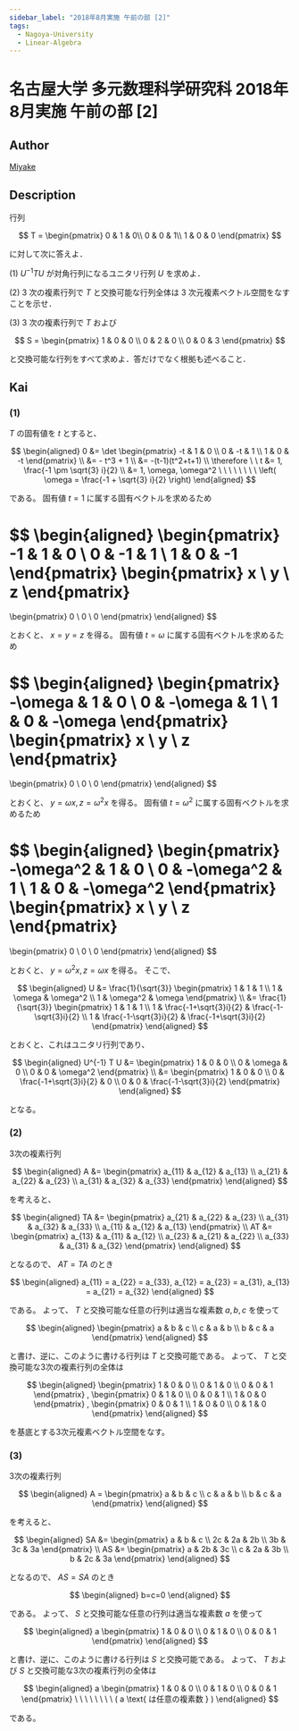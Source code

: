 ```yaml
---
sidebar_label: "2018年8月実施 午前の部 [2]"
tags:
  - Nagoya-University
  - Linear-Algebra
---
```

# 名古屋大学 多元数理科学研究科 2018年8月実施 午前の部 \[2\]

## **Author**
[Miyake](https://miyake.github.io/exams/index.html)

## **Description**
行列

$$
T = \begin{pmatrix}
  0 & 1 & 0\\
  0 & 0 & 1\\
  1 & 0 & 0
\end{pmatrix}
$$

に対して次に答えよ．

(1) $U^{-1}TU$ が対角行列になるユニタリ行列 $U$ を求めよ．

(2) $3$ 次の複素行列で $T$ と交換可能な行列全体は $3$ 次元複素ベクトル空間をなすことを示せ．

(3) $3$ 次の複素行列で $T$ および

$$
S = \begin{pmatrix}
  1 & 0 & 0 \\
  0 & 2 & 0 \\
  0 & 0 & 3
\end{pmatrix}
$$

と交換可能な行列をすべて求めよ．答だけでなく根拠も述べること．

## **Kai**
### (1)
$T$ の固有値を $t$ とすると、

$$
  \begin{aligned}
  0
  &= \det \begin{pmatrix}
  -t & 1 & 0 \\ 0 & -t & 1 \\ 1 & 0 & -t \end{pmatrix}
  \\
  &= - t^3 + 1
  \\
  &= -(t-1)(t^2+t+1)
  \\
  \therefore \ \ 
  t &= 1, \frac{-1 \pm \sqrt{3} i}{2}
  \\
  &= 1, \omega, \omega^2
  \ \ \ \ \ \ \ \ \left( \omega = \frac{-1 + \sqrt{3} i}{2} \right)
  \end{aligned}
$$

である。
固有値 $t=1$ に属する固有ベクトルを求めるため

$$
  \begin{aligned}
  \begin{pmatrix}
  -1 & 1 & 0 \\ 0 & -1 & 1 \\ 1 & 0 & -1 \end{pmatrix}
  \begin{pmatrix} x \\ y \\ z \end{pmatrix}
  =
  \begin{pmatrix} 0 \\ 0 \\ 0 \end{pmatrix}
  \end{aligned}
$$

とおくと、 $x=y=z$ を得る。
固有値 $t=\omega$ に属する固有ベクトルを求めるため

$$
  \begin{aligned}
  \begin{pmatrix}
  -\omega & 1 & 0 \\ 0 & -\omega & 1 \\ 1 & 0 & -\omega
  \end{pmatrix}
  \begin{pmatrix} x \\ y \\ z \end{pmatrix}
  =
  \begin{pmatrix} 0 \\ 0 \\ 0 \end{pmatrix}
  \end{aligned}
$$

とおくと、 $y = \omega x, z = \omega^2 x$ を得る。
固有値 $t=\omega^2$ に属する固有ベクトルを求めるため

$$
  \begin{aligned}
  \begin{pmatrix}
  -\omega^2 & 1 & 0 \\ 0 & -\omega^2 & 1 \\ 1 & 0 & -\omega^2
  \end{pmatrix}
  \begin{pmatrix} x \\ y \\ z \end{pmatrix}
  =
  \begin{pmatrix} 0 \\ 0 \\ 0 \end{pmatrix}
  \end{aligned}
$$

とおくと、 $y = \omega^2 x, z = \omega x$ を得る。
そこで、

$$
  \begin{aligned}
  U
  &= \frac{1}{\sqrt{3}} \begin{pmatrix}
  1 & 1 & 1 \\ 1 & \omega & \omega^2 \\ 1 & \omega^2 & \omega
  \end{pmatrix}
  \\
  &= \frac{1}{\sqrt{3}} \begin{pmatrix}
  1 & 1 & 1 \\
  1 & \frac{-1+\sqrt{3}i}{2} & \frac{-1-\sqrt{3}i}{2} \\
  1 & \frac{-1-\sqrt{3}i}{2} & \frac{-1+\sqrt{3}i}{2}
  \end{pmatrix}
  \end{aligned}
$$

とおくと、これはユニタリ行列であり、

$$
  \begin{aligned}
  U^{-1} T U
  &= \begin{pmatrix}
  1 & 0 & 0 \\ 0 & \omega & 0 \\ 0 & 0 & \omega^2
  \end{pmatrix}
  \\
  &= \begin{pmatrix}
  1 & 0 & 0 \\
  0 & \frac{-1+\sqrt{3}i}{2} & 0 \\
  0 & 0 & \frac{-1-\sqrt{3}i}{2}
  \end{pmatrix}
  \end{aligned}
$$

となる。

### (2)
3次の複素行列

$$
  \begin{aligned}
  A
  &= \begin{pmatrix}
  a_{11} & a_{12} & a_{13} \\
  a_{21} & a_{22} & a_{23} \\
  a_{31} & a_{32} & a_{33}
  \end{pmatrix}
  \end{aligned}
$$

を考えると、

$$
  \begin{aligned}
  TA
  &= \begin{pmatrix}
  a_{21} & a_{22} & a_{23} \\
  a_{31} & a_{32} & a_{33} \\
  a_{11} & a_{12} & a_{13}
  \end{pmatrix}
  \\
  AT
  &= \begin{pmatrix}
  a_{13} & a_{11} & a_{12} \\
  a_{23} & a_{21} & a_{22} \\
  a_{33} & a_{31} & a_{32}
  \end{pmatrix}
  \end{aligned}
$$

となるので、 $AT=TA$ のとき

$$
  \begin{aligned}
  a_{11} = a_{22} = a_{33},
  a_{12} = a_{23} = a_{31},
  a_{13} = a_{21} = a_{32}
  \end{aligned}
$$

である。
よって、 $T$ と交換可能な任意の行列は適当な複素数 $a,b,c$ を使って

$$
  \begin{aligned}
  \begin{pmatrix} a & b & c \\ c & a & b \\ b & c & a \end{pmatrix}
  \end{aligned}
$$

と書け、逆に、このように書ける行列は $T$ と交換可能である。
よって、 $T$ と交換可能な3次の複素行列の全体は

$$
  \begin{aligned}
  \begin{pmatrix} 1 & 0 & 0 \\ 0 & 1 & 0 \\ 0 & 0 & 1 \end{pmatrix}
  ,
  \begin{pmatrix} 0 & 1 & 0 \\ 0 & 0 & 1 \\ 1 & 0 & 0 \end{pmatrix}
  ,
  \begin{pmatrix} 0 & 0 & 1 \\ 1 & 0 & 0 \\ 0 & 1 & 0 \end{pmatrix}
  \end{aligned}
$$

を基底とする3次元複素ベクトル空間をなす。

### (3)
3次の複素行列

$$
  \begin{aligned}
  A =
  \begin{pmatrix} a & b & c \\ c & a & b \\ b & c & a \end{pmatrix}
  \end{aligned}
$$

を考えると、

$$
  \begin{aligned}
  SA &= \begin{pmatrix}
  a & b & c \\ 2c & 2a & 2b \\ 3b & 3c & 3a \end{pmatrix}
  \\
  AS &= \begin{pmatrix}
  a & 2b & 3c \\ c & 2a & 3b \\ b & 2c & 3a \end{pmatrix}
  \end{aligned}
$$

となるので、 $AS=SA$ のとき

$$
  \begin{aligned}
  b=c=0
  \end{aligned}
$$

である。
よって、 $S$ と交換可能な任意の行列は適当な複素数 $a$ を使って

$$
  \begin{aligned}
  a \begin{pmatrix} 1 & 0 & 0 \\ 0 & 1 & 0 \\ 0 & 0 & 1 \end{pmatrix}
  \end{aligned}
$$

と書け、逆に、このように書ける行列は $S$ と交換可能である。
よって、 $T$ および $S$ と交換可能な3次の複素行列の全体は

$$
  \begin{aligned}
  a \begin{pmatrix} 1 & 0 & 0 \\ 0 & 1 & 0 \\ 0 & 0 & 1 \end{pmatrix}
  \ \ \ \ \ \ \ \ ( a \text{ は任意の複素数 } )
  \end{aligned}
$$

である。